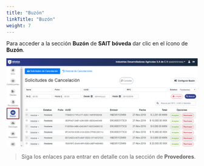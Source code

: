 ```yaml
---
title: "Buzón"
linkTitle: "Buzón"
weight: 7
---
```


Para acceder a la sección **Buzón** de **SAIT bóveda** dar clic en el ícono de **Buzón**.

![IMG](inicio.png)

>Siga los enlaces para entrar en detalle con la sección de **Provedores**.



